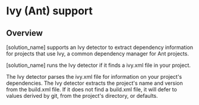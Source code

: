 # Ivy (Ant) support

## Overview

[solution_name] supports an Ivy detector to extract dependency information for projects that use Ivy, a common dependency manager for Ant projects.

[solution_name] runs the Ivy detector if it finds a ivy.xml file in your project.

The Ivy detector parses the ivy.xml file for information on your project's dependencies.
The Ivy detector extracts the project's name and version from the build.xml file.  If it does not find a build.xml file, it will defer to values derived by git, from the project's directory, or defaults.
